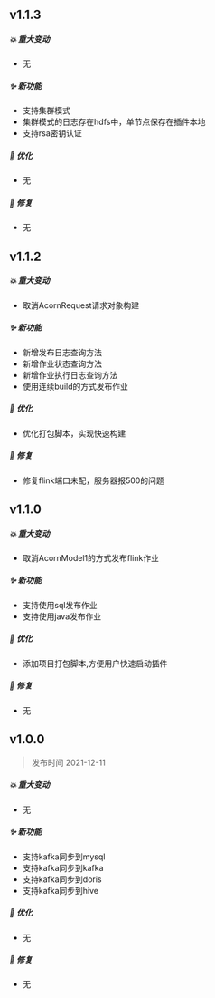 ## **v1.1.3**

##### 💥️ 重大变动

- 无

##### ✨ 新功能

- 支持集群模式
- 集群模式的日志存在hdfs中，单节点保存在插件本地
- 支持rsa密钥认证

##### 🎨 优化

- 无

##### 🐛 修复

- 无

## **v1.1.2**

##### 💥️ 重大变动

- 取消AcornRequest请求对象构建

##### ✨ 新功能

- 新增发布日志查询方法
- 新增作业状态查询方法
- 新增作业执行日志查询方法
- 使用连续build的方式发布作业

##### 🎨 优化

- 优化打包脚本，实现快速构建

##### 🐛 修复

- 修复flink端口未配，服务器报500的问题

## **v1.1.0**

##### 💥️ 重大变动

- 取消AcornModel1的方式发布flink作业

##### ✨ 新功能

- 支持使用sql发布作业
- 支持使用java发布作业

##### 🎨 优化

- 添加项目打包脚本,方便用户快速启动插件

##### 🐛 修复

- 无

## **v1.0.0**

> 发布时间 2021-12-11

##### 💥️ 重大变动

- 无

##### ✨ 新功能

- 支持kafka同步到mysql
- 支持kafka同步到kafka
- 支持kafka同步到doris
- 支持kafka同步到hive

##### 🎨 优化

- 无

##### 🐛 修复

- 无
